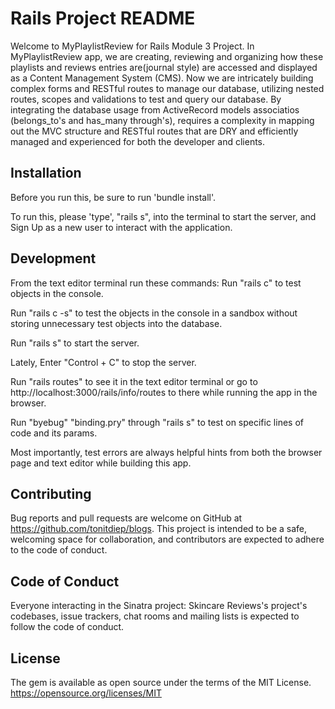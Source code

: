 # Rails Project README
Welcome to MyPlaylistReview for Rails Module 3 Project. 
In MyPlaylistReview app, we are creating, reviewing and organizing how these playlists and reviews entries are(journal style) are accessed and displayed as a Content Management System (CMS). Now we are intricately building complex forms and RESTful routes to manage our database, utilizing nested routes, scopes and validations to test and query our database.  By integrating the database usage from ActiveRecord models associatios (belongs_to's and has_many through's), requires a complexity in mapping out the MVC structure and RESTful routes that are DRY and efficiently managed and experienced for both the developer and clients.
 
## Installation
Before you run this, be sure to run 'bundle install'.

To run this, please 'type', "rails s", into the terminal to start the server, and Sign Up as a new user to interact with the application.

## Development
From the text editor terminal run these commands: 
Run "rails c" to test objects in the console. 

Run "rails c -s" to test the objects in the console in a sandbox without storing unnecessary test objects into the database. 

Run "rails s" to start the server. 

Lately, Enter "Control + C" to stop the server. 

Run "rails routes" to see it in the text editor terminal or go to http://localhost:3000/rails/info/routes to there while running the app in the browser. 

Run "byebug" "binding.pry" through "rails s" to test on specific lines of code and its params. 

Most importantly, test errors are always helpful hints from both the browser page and text editor while building this app.

## Contributing
Bug reports and pull requests are welcome on GitHub at https://github.com/tonitdiep/blogs. This project is intended to be a safe, welcoming space for collaboration, and contributors are expected to adhere to the code of conduct.

## Code of Conduct
Everyone interacting in the Sinatra project: Skincare Reviews's project's codebases, issue trackers, chat rooms and mailing lists is expected to follow the code of conduct.

## License
The gem is available as open source under the terms of the MIT License. https://opensource.org/licenses/MIT